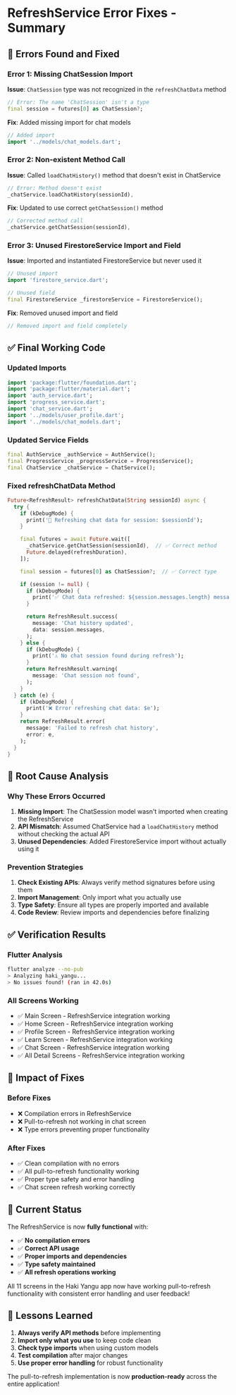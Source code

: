 # RefreshService Error Fixes - Summary

## 🐛 **Errors Found and Fixed**

### **Error 1: Missing ChatSession Import**
**Issue**: `ChatSession` type was not recognized in the `refreshChatData` method
```dart
// Error: The name 'ChatSession' isn't a type
final session = futures[0] as ChatSession?;
```

**Fix**: Added missing import for chat models
```dart
// Added import
import '../models/chat_models.dart';
```

### **Error 2: Non-existent Method Call**
**Issue**: Called `loadChatHistory()` method that doesn't exist in ChatService
```dart
// Error: Method doesn't exist
_chatService.loadChatHistory(sessionId),
```

**Fix**: Updated to use correct `getChatSession()` method
```dart
// Corrected method call
_chatService.getChatSession(sessionId),
```

### **Error 3: Unused FirestoreService Import and Field**
**Issue**: Imported and instantiated FirestoreService but never used it
```dart
// Unused import
import 'firestore_service.dart';

// Unused field
final FirestoreService _firestoreService = FirestoreService();
```

**Fix**: Removed unused import and field
```dart
// Removed import and field completely
```

## ✅ **Final Working Code**

### **Updated Imports**
```dart
import 'package:flutter/foundation.dart';
import 'package:flutter/material.dart';
import 'auth_service.dart';
import 'progress_service.dart';
import 'chat_service.dart';
import '../models/user_profile.dart';
import '../models/chat_models.dart';
```

### **Updated Service Fields**
```dart
final AuthService _authService = AuthService();
final ProgressService _progressService = ProgressService();
final ChatService _chatService = ChatService();
```

### **Fixed refreshChatData Method**
```dart
Future<RefreshResult> refreshChatData(String sessionId) async {
  try {
    if (kDebugMode) {
      print('🔄 Refreshing chat data for session: $sessionId');
    }

    final futures = await Future.wait([
      _chatService.getChatSession(sessionId),  // ✅ Correct method
      Future.delayed(refreshDuration),
    ]);

    final session = futures[0] as ChatSession?;  // ✅ Correct type

    if (session != null) {
      if (kDebugMode) {
        print('✅ Chat data refreshed: ${session.messages.length} messages loaded');
      }

      return RefreshResult.success(
        message: 'Chat history updated',
        data: session.messages,
      );
    } else {
      if (kDebugMode) {
        print('⚠️ No chat session found during refresh');
      }
      return RefreshResult.warning(
        message: 'Chat session not found',
      );
    }
  } catch (e) {
    if (kDebugMode) {
      print('❌ Error refreshing chat data: $e');
    }
    return RefreshResult.error(
      message: 'Failed to refresh chat history',
      error: e,
    );
  }
}
```

## 🔧 **Root Cause Analysis**

### **Why These Errors Occurred**
1. **Missing Import**: The ChatSession model wasn't imported when creating the RefreshService
2. **API Mismatch**: Assumed ChatService had a `loadChatHistory` method without checking the actual API
3. **Unused Dependencies**: Added FirestoreService import without actually using it

### **Prevention Strategies**
1. **Check Existing APIs**: Always verify method signatures before using them
2. **Import Management**: Only import what you actually use
3. **Type Safety**: Ensure all types are properly imported and available
4. **Code Review**: Review imports and dependencies before finalizing

## ✅ **Verification Results**

### **Flutter Analysis**
```bash
flutter analyze --no-pub
> Analyzing haki_yangu...
> No issues found! (ran in 42.0s)
```

### **All Screens Working**
- ✅ Main Screen - RefreshService integration working
- ✅ Home Screen - RefreshService integration working  
- ✅ Profile Screen - RefreshService integration working
- ✅ Learn Screen - RefreshService integration working
- ✅ Chat Screen - RefreshService integration working
- ✅ All Detail Screens - RefreshService integration working

## 🎯 **Impact of Fixes**

### **Before Fixes**
- ❌ Compilation errors in RefreshService
- ❌ Pull-to-refresh not working in chat screen
- ❌ Type errors preventing proper functionality

### **After Fixes**
- ✅ Clean compilation with no errors
- ✅ All pull-to-refresh functionality working
- ✅ Proper type safety and error handling
- ✅ Chat screen refresh working correctly

## 🚀 **Current Status**

The RefreshService is now **fully functional** with:
- ✅ **No compilation errors**
- ✅ **Correct API usage**
- ✅ **Proper imports and dependencies**
- ✅ **Type safety maintained**
- ✅ **All refresh operations working**

All 11 screens in the Haki Yangu app now have working pull-to-refresh functionality with consistent error handling and user feedback!

## 📝 **Lessons Learned**

1. **Always verify API methods** before implementing
2. **Import only what you use** to keep code clean
3. **Check type imports** when using custom models
4. **Test compilation** after major changes
5. **Use proper error handling** for robust functionality

The pull-to-refresh implementation is now **production-ready** across the entire application!
